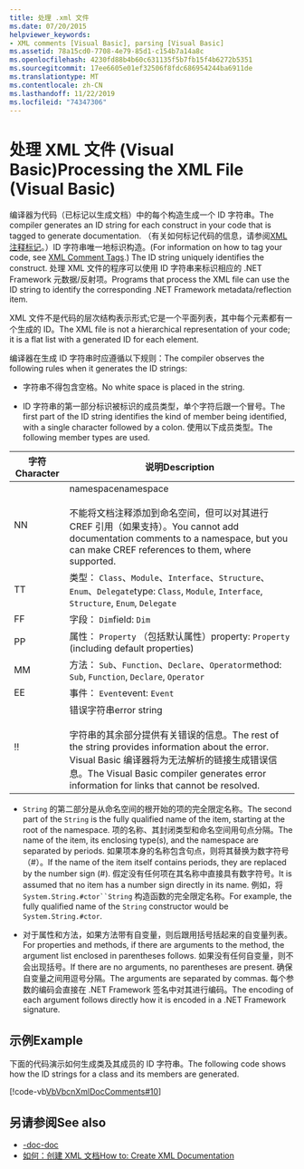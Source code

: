 ```yaml
---
title: 处理 .xml 文件
ms.date: 07/20/2015
helpviewer_keywords:
- XML comments [Visual Basic], parsing [Visual Basic]
ms.assetid: 78a15cd0-7708-4e79-85d1-c154b7a14a8c
ms.openlocfilehash: 4230fd88b4b60c631135f5b7fb15f4b6272b5351
ms.sourcegitcommit: 17ee6605e01ef32506f8fdc686954244ba6911de
ms.translationtype: MT
ms.contentlocale: zh-CN
ms.lasthandoff: 11/22/2019
ms.locfileid: "74347306"
---
```

# <a name="processing-the-xml-file-visual-basic"></a><span data-ttu-id="1f077-102">处理 XML 文件 (Visual Basic)</span><span class="sxs-lookup"><span data-stu-id="1f077-102">Processing the XML File (Visual Basic)</span></span>
<span data-ttu-id="1f077-103">编译器为代码（已标记以生成文档）中的每个构造生成一个 ID 字符串。</span><span class="sxs-lookup"><span data-stu-id="1f077-103">The compiler generates an ID string for each construct in your code that is tagged to generate documentation.</span></span> <span data-ttu-id="1f077-104">（有关如何标记代码的信息，请参阅[XML 注释标记](../../../visual-basic/language-reference/xmldoc/index.md)。）ID 字符串唯一地标识构造。</span><span class="sxs-lookup"><span data-stu-id="1f077-104">(For information on how to tag your code, see [XML Comment Tags](../../../visual-basic/language-reference/xmldoc/index.md).) The ID string uniquely identifies the construct.</span></span> <span data-ttu-id="1f077-105">处理 XML 文件的程序可以使用 ID 字符串来标识相应的 .NET Framework 元数据/反射项。</span><span class="sxs-lookup"><span data-stu-id="1f077-105">Programs that process the XML file can use the ID string to identify the corresponding .NET Framework metadata/reflection item.</span></span>  
  
 <span data-ttu-id="1f077-106">XML 文件不是代码的层次结构表示形式;它是一个平面列表，其中每个元素都有一个生成的 ID。</span><span class="sxs-lookup"><span data-stu-id="1f077-106">The XML file is not a hierarchical representation of your code; it is a flat list with a generated ID for each element.</span></span>  
  
 <span data-ttu-id="1f077-107">编译器在生成 ID 字符串时应遵循以下规则：</span><span class="sxs-lookup"><span data-stu-id="1f077-107">The compiler observes the following rules when it generates the ID strings:</span></span>  
  
- <span data-ttu-id="1f077-108">字符串不得包含空格。</span><span class="sxs-lookup"><span data-stu-id="1f077-108">No white space is placed in the string.</span></span>  
  
- <span data-ttu-id="1f077-109">ID 字符串的第一部分标识被标识的成员类型，单个字符后跟一个冒号。</span><span class="sxs-lookup"><span data-stu-id="1f077-109">The first part of the ID string identifies the kind of member being identified, with a single character followed by a colon.</span></span> <span data-ttu-id="1f077-110">使用以下成员类型。</span><span class="sxs-lookup"><span data-stu-id="1f077-110">The following member types are used.</span></span>  
  
|<span data-ttu-id="1f077-111">字符</span><span class="sxs-lookup"><span data-stu-id="1f077-111">Character</span></span>|<span data-ttu-id="1f077-112">说明</span><span class="sxs-lookup"><span data-stu-id="1f077-112">Description</span></span>|  
|---|---|  
|<span data-ttu-id="1f077-113">N</span><span class="sxs-lookup"><span data-stu-id="1f077-113">N</span></span>|<span data-ttu-id="1f077-114">namespace</span><span class="sxs-lookup"><span data-stu-id="1f077-114">namespace</span></span><br /><br /> <span data-ttu-id="1f077-115">不能将文档注释添加到命名空间，但可以对其进行 CREF 引用（如果支持）。</span><span class="sxs-lookup"><span data-stu-id="1f077-115">You cannot add documentation comments to a namespace, but you can make CREF references to them, where supported.</span></span>|  
|<span data-ttu-id="1f077-116">T</span><span class="sxs-lookup"><span data-stu-id="1f077-116">T</span></span>|<span data-ttu-id="1f077-117">类型： `Class`、`Module`、`Interface`、`Structure`、`Enum`、`Delegate`</span><span class="sxs-lookup"><span data-stu-id="1f077-117">type: `Class`, `Module`, `Interface`, `Structure`, `Enum`, `Delegate`</span></span>|  
|<span data-ttu-id="1f077-118">F</span><span class="sxs-lookup"><span data-stu-id="1f077-118">F</span></span>|<span data-ttu-id="1f077-119">字段： `Dim`</span><span class="sxs-lookup"><span data-stu-id="1f077-119">field: `Dim`</span></span>|  
|<span data-ttu-id="1f077-120">P</span><span class="sxs-lookup"><span data-stu-id="1f077-120">P</span></span>|<span data-ttu-id="1f077-121">属性： `Property` （包括默认属性）</span><span class="sxs-lookup"><span data-stu-id="1f077-121">property: `Property` (including default properties)</span></span>|  
|<span data-ttu-id="1f077-122">M</span><span class="sxs-lookup"><span data-stu-id="1f077-122">M</span></span>|<span data-ttu-id="1f077-123">方法： `Sub`、`Function`、`Declare`、`Operator`</span><span class="sxs-lookup"><span data-stu-id="1f077-123">method: `Sub`, `Function`, `Declare`, `Operator`</span></span>|  
|<span data-ttu-id="1f077-124">E</span><span class="sxs-lookup"><span data-stu-id="1f077-124">E</span></span>|<span data-ttu-id="1f077-125">事件： `Event`</span><span class="sxs-lookup"><span data-stu-id="1f077-125">event: `Event`</span></span>|  
|<span data-ttu-id="1f077-126">!</span><span class="sxs-lookup"><span data-stu-id="1f077-126">!</span></span>|<span data-ttu-id="1f077-127">错误字符串</span><span class="sxs-lookup"><span data-stu-id="1f077-127">error string</span></span><br /><br /> <span data-ttu-id="1f077-128">字符串的其余部分提供有关错误的信息。</span><span class="sxs-lookup"><span data-stu-id="1f077-128">The rest of the string provides information about the error.</span></span> <span data-ttu-id="1f077-129">Visual Basic 编译器将为无法解析的链接生成错误信息。</span><span class="sxs-lookup"><span data-stu-id="1f077-129">The Visual Basic compiler generates error information for links that cannot be resolved.</span></span>|  
  
- <span data-ttu-id="1f077-130">`String` 的第二部分是从命名空间的根开始的项的完全限定名称。</span><span class="sxs-lookup"><span data-stu-id="1f077-130">The second part of the `String` is the fully qualified name of the item, starting at the root of the namespace.</span></span> <span data-ttu-id="1f077-131">项的名称、其封闭类型和命名空间用句点分隔。</span><span class="sxs-lookup"><span data-stu-id="1f077-131">The name of the item, its enclosing type(s), and the namespace are separated by periods.</span></span> <span data-ttu-id="1f077-132">如果项本身的名称包含句点，则将其替换为数字符号（#）。</span><span class="sxs-lookup"><span data-stu-id="1f077-132">If the name of the item itself contains periods, they are replaced by the number sign (#).</span></span> <span data-ttu-id="1f077-133">假定没有任何项在其名称中直接具有数字符号。</span><span class="sxs-lookup"><span data-stu-id="1f077-133">It is assumed that no item has a number sign directly in its name.</span></span> <span data-ttu-id="1f077-134">例如，将 `System.String.#ctor``String` 构造函数的完全限定名称。</span><span class="sxs-lookup"><span data-stu-id="1f077-134">For example, the fully qualified name of the `String` constructor would be `System.String.#ctor`.</span></span>  
  
- <span data-ttu-id="1f077-135">对于属性和方法，如果方法带有自变量，则后跟用括号括起来的自变量列表。</span><span class="sxs-lookup"><span data-stu-id="1f077-135">For properties and methods, if there are arguments to the method, the argument list enclosed in parentheses follows.</span></span> <span data-ttu-id="1f077-136">如果没有任何自变量，则不会出现括号。</span><span class="sxs-lookup"><span data-stu-id="1f077-136">If there are no arguments, no parentheses are present.</span></span> <span data-ttu-id="1f077-137">确保自变量之间用逗号分隔。</span><span class="sxs-lookup"><span data-stu-id="1f077-137">The arguments are separated by commas.</span></span> <span data-ttu-id="1f077-138">每个参数的编码会直接在 .NET Framework 签名中对其进行编码。</span><span class="sxs-lookup"><span data-stu-id="1f077-138">The encoding of each argument follows directly how it is encoded in a .NET Framework signature.</span></span>  
  
## <a name="example"></a><span data-ttu-id="1f077-139">示例</span><span class="sxs-lookup"><span data-stu-id="1f077-139">Example</span></span>  
 <span data-ttu-id="1f077-140">下面的代码演示如何生成类及其成员的 ID 字符串。</span><span class="sxs-lookup"><span data-stu-id="1f077-140">The following code shows how the ID strings for a class and its members are generated.</span></span>  
  
 [!code-vb[VbVbcnXmlDocComments#10](~/samples/snippets/visualbasic/VS_Snippets_VBCSharp/VbVbcnXmlDocComments/VB/Class1.vb#10)]  
  
## <a name="see-also"></a><span data-ttu-id="1f077-141">另请参阅</span><span class="sxs-lookup"><span data-stu-id="1f077-141">See also</span></span>

- [<span data-ttu-id="1f077-142">-doc</span><span class="sxs-lookup"><span data-stu-id="1f077-142">-doc</span></span>](../../../visual-basic/reference/command-line-compiler/doc.md)
- [<span data-ttu-id="1f077-143">如何：创建 XML 文档</span><span class="sxs-lookup"><span data-stu-id="1f077-143">How to: Create XML Documentation</span></span>](../../../visual-basic/programming-guide/program-structure/how-to-create-xml-documentation.md)
